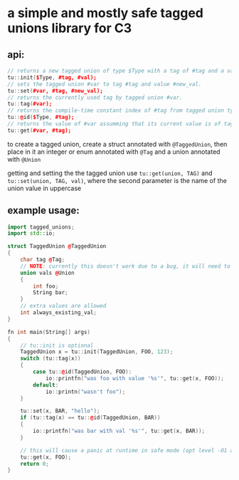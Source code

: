 # a simple and mostly safe tagged unions library for C3

## api:
```cpp
// returns a new tagged union of type $Type with a tag of #tag and a value of #val. #tag must be the name of the union member converted to uppercase.
tu::init($Type, #tag, #val);
// sets the tagged union #var to tag #tag and value #new_val.
tu::set(#var, #tag, #new_val);
// returns the currently used tag by tagged union #var.
tu::tag(#var);
// returns the compile-time constant index of #tag from tagged union type $Type. this is meant to be compared to tu::tag(#var) in a switch or if statement
tu::@id($Type, #tag);
// returns the value of #var assumming that its current value is of tag #tag, will panic in safe mode if this is not true
tu::get(#var, #tag);
```

to create a tagged union, create a struct annotated with `@TaggedUnion`, then place in it an integer or enum annotated with `@Tag` and a union annotated with `@Union`

getting and setting the the tagged union use `tu::get(union, TAG)` and `tu::set(union, TAG, val)`, where the second parameter is the name of the union value in uppercase

## example usage:
```cpp
import tagged_unions;
import std::io;

struct TaggedUnion @TaggedUnion
{
	char tag @Tag;
	// NOTE: currently this doesn't work due to a bug, it will need to be a separate union type eg: 'MyUnion vals @Union'
	union vals @Union
	{
		int foo;
		String bar;
	}
	// extra values are allowed
	int always_existing_val;
}

fn int main(String[] args)
{
	// tu::init is optional
	TaggedUnion x = tu::init(TaggedUnion, FOO, 123);
	switch (tu::tag(x))
	{
		case tu::@id(TaggedUnion, FOO):
			io::printfn("was foo with value '%s'", tu::get(x, FOO));
		default:
			io::printn("wasn't foo");
	}

	tu::set(x, BAR, "hello");
	if (tu::tag(x) == tu::@id(TaggedUnion, BAR))
	{
		io::printfn("was bar with val '%s'", tu::get(x, BAR));
	}

	// this will cause a panic at runtime in safe mode (opt level -O1 and below, or with --safe=yes)
	tu::get(x, FOO);
	return 0;
}
```
